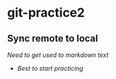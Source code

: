 # git-practice2
## Sync remote to local

*Need to get used to markdown text*
* *Best to start practicing*
